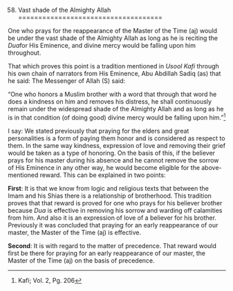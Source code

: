 58. Vast shade of the Almighty Allah
====================================

One who prays for the reappearance of the Master of the Time (aj) would
be under the vast shade of the Almighty Allah as long as he is reciting
the *Dua*for His Eminence, and divine mercy would be falling upon him
throughout.

That which proves this point is a tradition mentioned in *Usool Kafi*
through his own chain of narrators from His Eminence, Abu Abdillah Sadiq
(as) that he said: The Messenger of Allah (S) said:

“One who honors a Muslim brother with a word that through that word he
does a kindness on him and removes his distress, he shall continuously
remain under the widespread shade of the Almighty Allah and as long as
he is in that condition (of doing good) divine mercy would be falling
upon him.”[^1]

I say: We stated previously that praying for the elders and great
personalities is a form of paying them honor and is considered as
respect to them. In the same way kindness, expression of love and
removing their grief would be taken as a type of honoring. On the basis
of this, if the believer prays for his master during his absence and he
cannot remove the sorrow of His Eminence in any other way, he would
become eligible for the above-mentioned reward. This can be explained in
two points:

**First**: It is that we know from logic and religious texts that
between the Imam and his Shias there is a relationship of brotherhood.
This tradition proves that that reward is proved for one who prays for
his believer brother because *Dua* is effective in removing his sorrow
and warding off calamities from him. And also it is an expression of
love of a believer for his brother. Previously it was concluded that
praying for an early reappearance of our master, the Master of the Time
(aj) is effective.

**Second**: It is with regard to the matter of precedence. That reward
would first be there for praying for an early reappearance of our
master, the Master of the Time (aj) on the basis of precedence.

[^1]: Kafi; Vol. 2, Pg. 206



